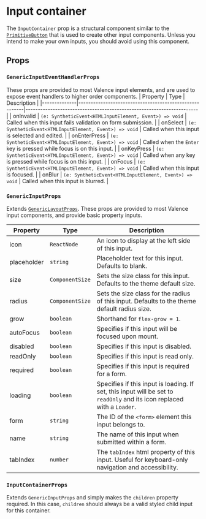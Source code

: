 # Input container
The `InputContainer` prop is a structural component similar to the [`PrimitiveButton`](../buttons/primitive-button.md) that is used to create other input components. Unless you intend to make your own inputs, you should avoid using this component.

## Props
### `GenericInputEventHandlerProps`
These props are provided to most Valence input elements, and are used to expose event handlers to higher order components.
| Property     | Type                                                   | Description                                                          |
|--------------|--------------------------------------------------------|----------------------------------------------------------------------|
| onInvalid    | `(e: SyntheticEvent<HTMLInputElement, Event>) => void` | Called when this input fails validation on form submission.          |
| onSelect     | `(e: SyntheticEvent<HTMLInputElement, Event>) => void` | Called when this input is selected and edited.                       |
| onEnterPress | `(e: SyntheticEvent<HTMLInputElement, Event>) => void` | Called when the `Enter` key is pressed while focus is on this input. |
| onKeyPress   | `(e: SyntheticEvent<HTMLInputElement, Event>) => void` | Called when any key is pressed while focus is on this input.         |
| onFocus      | `(e: SyntheticEvent<HTMLInputElement, Event>) => void` | Called when this input is focused.                                   |
| onBlur       | `(e: SyntheticEvent<HTMLInputElement, Event>) => void` | Called when this input is blurred.                                   |

### `GenericInputProps`
Extends [`GenericLayoutProps`](../../core/generic-props.md). These props are provided to most Valence input components, and provide basic property inputs.

| Property    | Type            | Description                                                                                                    |
|-------------|-----------------|----------------------------------------------------------------------------------------------------------------|
| icon        | `ReactNode`     | An icon to display at the left side of this input.                                                             |
| placeholder | `string`        | Placeholder text for this input. Defaults to blank.                                                            |
| size        | `ComponentSize` | Sets the size class for this input. Defaults to the theme default size.                                        |
| radius      | `ComponentSize` | Sets the size class for the radius of this input. Defaults to the theme default radius size.                   |
| grow        | `boolean`       | Shorthand for `flex-grow = 1`.                                                                                 |
| autoFocus   | `boolean`       | Specifies if this input will be focused upon mount.                                                            |
| disabled    | `boolean`       | Specifies if this input is disabled.                                                                           |
| readOnly    | `boolean`       | Specifies if this input is read only.                                                                          |
| required    | `boolean`       | Specifies if this input is required for a form.                                                                |
| loading     | `boolean`       | Specifies if this input is loading. If set, this input will be set to `readOnly` and its icon replaced with a `Loader`. |
| form        | `string`        | The ID of the `<form>` element this input belongs to.                                                          |
| name        | `string`        | The name of this input when submitted within a form.                                                           |
| tabIndex    | `number`        | The `tabIndex` html property of this input. Useful for keyboard-only navigation and accessibility.             |

### `InputContainerProps`
Extends `GenericInputProps` and simply makes the `children` property required. In this case, `children` should always be a valid styled child input for this container.